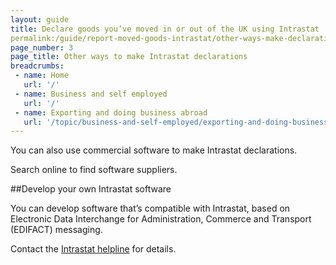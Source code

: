 ```yaml
---
layout: guide
title: Declare goods you’ve moved in or out of the UK using Intrastat
permalink:/guide/report-moved-goods-intrastat/other-ways-make-declaration.html  
page_number: 3
page_title: Other ways to make Intrastat declarations
breadcrumbs:
 - name: Home
   url: '/'
 - name: Business and self employed
   url: '/'
 - name: Exporting and doing business abroad
   url: '/topic/business-and-self-employed/exporting-and-doing-business-abroad.html'  
---
```

You can also use commercial software to make Intrastat declarations. 

Search online to find software suppliers.

##Develop your own Intrastat software

You can develop software that’s compatible with Intrastat, based on Electronic Data Interchange for Administration, Commerce and Transport (EDIFACT) messaging.

Contact the [Intrastat helpline](/https://www.gov.uk/government/organisations/hm-revenue-customs/contact/intrastatlink) for details.
